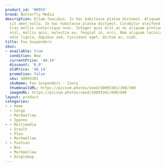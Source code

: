 ```yaml
---
product_id: '00933'
brand: Butterfly Media
description: Etiam faucibus. In hac habitasse platea dictumst. Aliquam commodo lacus
  sit amet nulla. In hac habitasse platea dictumst. Curabitur eleifend fermentum justo.
  Cras mollis scelerisque nunc. Integer quis elit ac mi aliquam pretium. Aenean magna
  nisl, mollis quis, molestie eu, feugiat in, orci. Nam aliquam lacinia enim. Praesent
  odio ligula, dapibus sed, tincidunt eget, dictum ac, nibh.
title: Foo Suspenders
skus:
- available: true
  condition: New
  currentPrice: '48.14'
  discount: '0.0'
  oldPrice: '48.14'
  promotion: false
  sku: S0093301
  skuName: Foo Suspenders - Ivory
  thumbnailURL: https://picsum.photos/seed/S0093301/300/300
  imageURL: https://picsum.photos/seed/S0093301/600/600
layout: product
categories:
- - Home
  - Corge
  - Murkmellow
  - Iponno
- - Multimedia
  - Grault
  - Ploo
  - Murkmellow
- - Fashion
  - Baz
  - Murkmellow
  - Dinglebop
---
```

